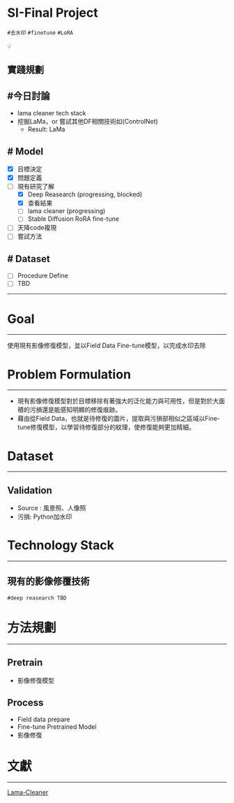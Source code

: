 # SI-Final Project

`#去水印` `#finetune` `#LoRA`

<aside>
💡

# 實踐規劃

## #今日討論

- lama cleaner tech stack
- 挖掘LaMa，or 嘗試其他DF相關技術如(ControlNet)
    - Result: LaMa

## # Model

- [x]  目標決定
- [x]  問題定義
- [ ]  現有研究了解
    - [x]  Deep Reasearch (progressing, blocked)
    - [x]  查看結果
    - [ ]  lama cleaner (progressing)
    - [ ]  Stable Diffusion RoRA fine-tune
- [ ]  天降code複現
- [ ]  嘗試方法

## # Dataset

- [ ]  Procedure Define
- [ ]  TBD

</aside>

---

# Goal

---

使用現有影像修復模型，並以Field Data Fine-tune模型，以完成水印去除

# Problem Formulation

---

- 現有影像修復模型對於目標移除有著強大的泛化能力與可用性，但是對於大面積的污損還是能感知明顯的修復痕跡。
- 藉由從Field Data，也就是待修復的圖片，提取與污損部相似之區域以Fine-tune修復模型，以學習待修復部分的紋理，使修復能夠更加精細。

# Dataset

---

## Validation

- Source : 風景照、人像照
- 污損:  Python加水印

# **Technology Stack**

---

## 現有的影像修覆技術

`#deep reasearch TBD`

### 

# 方法規劃

---

## Pretrain

- 影像修復模型

## Process

- Field data prepare
- Fine-tune Pretrained Model
- 影像修復

# 文獻

---

[Lama-Cleaner](https://www.notion.so/Lama-Cleaner-1fb0cd9d8a8f80a5a138fea7aec918c5?pvs=21)
